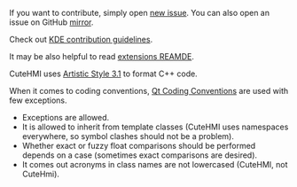 If you want to contribute, simply open [new issue](https://invent.kde.org/kde/cutehmi/issues).
You can also open an issue on GitHub [mirror](https://github.com/michpolicht/CuteHMI/issues).

Check out [KDE contribution guidelines](https://community.kde.org/Get_Involved).

It may be also helpful to read [extensions REAMDE](extensions/README.md).

CuteHMI uses [Artistic Style 3.1](http://astyle.sourceforge.net/) to format C++ code.

When it comes to coding conventions, [Qt Coding Conventions](https://wiki.qt.io/Coding_Conventions) are used with few exceptions.
- Exceptions are allowed.
- It is allowed to inherit from template classes (CuteHMI uses namespaces everywhere, so symbol clashes should not be a problem).
- Whether exact or fuzzy float comparisons should be performed depends on a case (sometimes exact comparisons are desired).
- It comes out acronyms in class names are not lowercased (CuteHMI, not CuteHmi).

